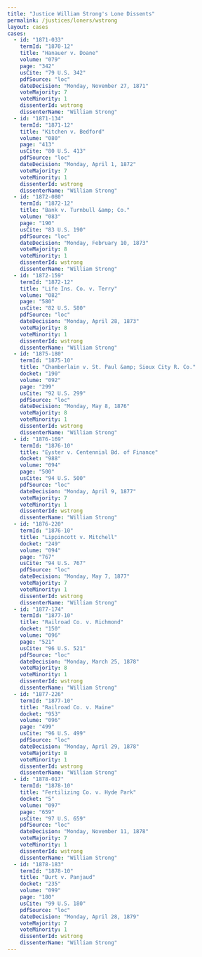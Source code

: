 ```yaml
---
title: "Justice William Strong's Lone Dissents"
permalink: /justices/loners/wstrong
layout: cases
cases:
  - id: "1871-033"
    termId: "1870-12"
    title: "Hanauer v. Doane"
    volume: "079"
    page: "342"
    usCite: "79 U.S. 342"
    pdfSource: "loc"
    dateDecision: "Monday, November 27, 1871"
    voteMajority: 7
    voteMinority: 1
    dissenterId: wstrong
    dissenterName: "William Strong"
  - id: "1871-134"
    termId: "1871-12"
    title: "Kitchen v. Bedford"
    volume: "080"
    page: "413"
    usCite: "80 U.S. 413"
    pdfSource: "loc"
    dateDecision: "Monday, April 1, 1872"
    voteMajority: 7
    voteMinority: 1
    dissenterId: wstrong
    dissenterName: "William Strong"
  - id: "1872-080"
    termId: "1872-12"
    title: "Bank v. Turnbull &amp; Co."
    volume: "083"
    page: "190"
    usCite: "83 U.S. 190"
    pdfSource: "loc"
    dateDecision: "Monday, February 10, 1873"
    voteMajority: 8
    voteMinority: 1
    dissenterId: wstrong
    dissenterName: "William Strong"
  - id: "1872-159"
    termId: "1872-12"
    title: "Life Ins. Co. v. Terry"
    volume: "082"
    page: "580"
    usCite: "82 U.S. 580"
    pdfSource: "loc"
    dateDecision: "Monday, April 28, 1873"
    voteMajority: 8
    voteMinority: 1
    dissenterId: wstrong
    dissenterName: "William Strong"
  - id: "1875-180"
    termId: "1875-10"
    title: "Chamberlain v. St. Paul &amp; Sioux City R. Co."
    docket: "190"
    volume: "092"
    page: "299"
    usCite: "92 U.S. 299"
    pdfSource: "loc"
    dateDecision: "Monday, May 8, 1876"
    voteMajority: 8
    voteMinority: 1
    dissenterId: wstrong
    dissenterName: "William Strong"
  - id: "1876-169"
    termId: "1876-10"
    title: "Eyster v. Centennial Bd. of Finance"
    docket: "988"
    volume: "094"
    page: "500"
    usCite: "94 U.S. 500"
    pdfSource: "loc"
    dateDecision: "Monday, April 9, 1877"
    voteMajority: 7
    voteMinority: 1
    dissenterId: wstrong
    dissenterName: "William Strong"
  - id: "1876-220"
    termId: "1876-10"
    title: "Lippincott v. Mitchell"
    docket: "249"
    volume: "094"
    page: "767"
    usCite: "94 U.S. 767"
    pdfSource: "loc"
    dateDecision: "Monday, May 7, 1877"
    voteMajority: 7
    voteMinority: 1
    dissenterId: wstrong
    dissenterName: "William Strong"
  - id: "1877-174"
    termId: "1877-10"
    title: "Railroad Co. v. Richmond"
    docket: "150"
    volume: "096"
    page: "521"
    usCite: "96 U.S. 521"
    pdfSource: "loc"
    dateDecision: "Monday, March 25, 1878"
    voteMajority: 8
    voteMinority: 1
    dissenterId: wstrong
    dissenterName: "William Strong"
  - id: "1877-226"
    termId: "1877-10"
    title: "Railroad Co. v. Maine"
    docket: "953"
    volume: "096"
    page: "499"
    usCite: "96 U.S. 499"
    pdfSource: "loc"
    dateDecision: "Monday, April 29, 1878"
    voteMajority: 8
    voteMinority: 1
    dissenterId: wstrong
    dissenterName: "William Strong"
  - id: "1878-017"
    termId: "1878-10"
    title: "Fertilizing Co. v. Hyde Park"
    docket: "5"
    volume: "097"
    page: "659"
    usCite: "97 U.S. 659"
    pdfSource: "loc"
    dateDecision: "Monday, November 11, 1878"
    voteMajority: 7
    voteMinority: 1
    dissenterId: wstrong
    dissenterName: "William Strong"
  - id: "1878-183"
    termId: "1878-10"
    title: "Burt v. Panjaud"
    docket: "235"
    volume: "099"
    page: "180"
    usCite: "99 U.S. 180"
    pdfSource: "loc"
    dateDecision: "Monday, April 28, 1879"
    voteMajority: 7
    voteMinority: 1
    dissenterId: wstrong
    dissenterName: "William Strong"
---
```

